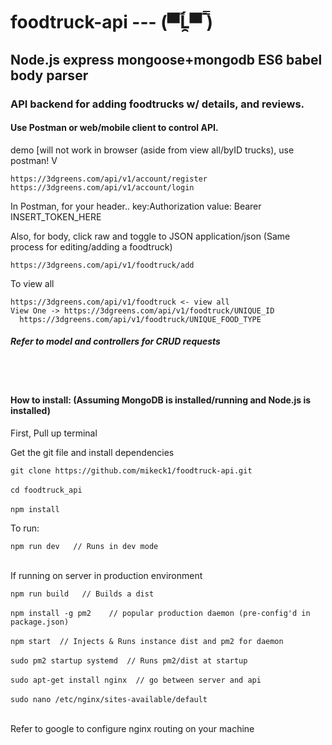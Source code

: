 # foodtruck-api  --- (▀̿Ĺ̯▀̿ ̿)
<h2>Node.js express mongoose+mongodb ES6 babel body parser</h2>
<h3>API backend for adding foodtrucks w/ details, and reviews.</h3>
<h4>Use Postman or web/mobile client to control API.</h4>
<p>demo [will not work in browser (aside from view all/byID trucks), use postman! V</p>
<code>https://3dgreens.com/api/v1/account/register</code>
<code>https://3dgreens.com/api/v1/account/login</code>
<p>In Postman, for your header.. key:Authorization value: Bearer INSERT_TOKEN_HERE</p>
<p>Also, for body, click raw and toggle to JSON application/json (Same process for editing/adding a foodtruck)</p>
<code>https://3dgreens.com/api/v1/foodtruck/add</code>
<p>To view all</p>
<code>https://3dgreens.com/api/v1/foodtruck <- view all 
View One -> https://3dgreens.com/api/v1/foodtruck/UNIQUE_ID 
  https://3dgreens.com/api/v1/foodtruck/UNIQUE_FOOD_TYPE
</code>
<h5>Refer to model and controllers for CRUD requests</h5>
<br></br>
<h4>How to install: (Assuming MongoDB is installed/running and Node.js is installed)</h4>
<p>First, Pull up terminal</p>
<p>Get the git file and install dependencies</p>
<code>git clone https://github.com/mikeck1/foodtruck-api.git</code><br></br>
<code>cd foodtruck_api</code><br></br>
<code>npm install</code>
<p>To run:</p>
<code>npm run dev   // Runs in dev mode</code>
<br></br>
<p>If running on server in production environment</p>
<code>npm run build   // Builds a dist</code><br></br>
<code>npm install -g pm2    // popular production daemon (pre-config'd in package.json)</code><br></br>
<code>npm start  // Injects & Runs instance dist and pm2 for daemon</code><br></br>
<code>sudo pm2 startup systemd  // Runs pm2/dist at startup</code><br></br>
<code>sudo apt-get install nginx  // go between server and api</code><br></br>
<code>sudo nano /etc/nginx/sites-available/default</code><br></br>
<p>Refer to google to configure nginx routing on your machine</p><br></br>

<code></code><br></br>
